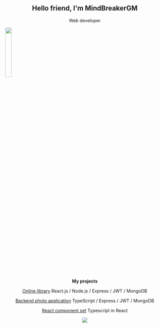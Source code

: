 <h2 align="center">Hello friend, I'm MindBreakerGM</h2>
<p align="center">Web developer</p>
<img align="center" src="https://mir-s3-cdn-cf.behance.net/project_modules/fs/dfbc0c148911595.62de6193de722.png" width="20%"/>
<b><p align="center">My projects</p></b>
<p align="center"><a href="https://github.com/ResponseGood/BookList">Online library</a> React.js / Node.js / Express / JWT / MongoDB</p>
<p align="center"><a href="https://github.com/MindBreakerGM/PhotoTS">Backend photo application</a> TypeScript / Express / JWT / MongoDB</p>
<p align="center"><a href="https://github.com/MindBreakerGM/MindComponentsReact">React component set</a> Typescript in React</p>
<p align="center"><img src="https://www.codewars.com/users/MindBreakerGM/badges/large"/></p>

